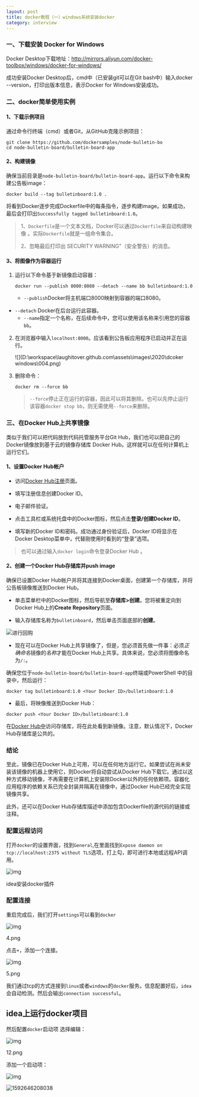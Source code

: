 ```yaml
---
layout: post
title: docker教程（一）windows系统安装docker
category: interview
---
```




### 一、下载安装 Docker for Windows 

 Docker Desktop下载地址：http://mirrors.aliyun.com/docker-toolbox/windows/docker-for-windows/ 

成功安装Docker Desktop后，cmd中（已安装git可以在Git bash中）输入docker --version，打印出版本信息，表示Docker for Windows安装成功。

### 二、docker简单使用实例

#### 1、下载示例项目

通过命令行终端（cmd）或者Git，从GitHub克隆示例项目：

```shell
git clone https://github.com/dockersamples/node-bulletin-bo
cd node-bulletin-board/bulletin-board-app
```

#### 2、构建镜像

确保当前目录是`node-bulletin-board/bulletin-board-app`。运行以下命令来构建公告板image：

```script
docker build --tag bulletinboard:1.0 .
```

将看到Docker逐步完成Dockerfile中的每条指令，逐步构建image。如果成功，最后会打印出`Successfully tagged bulletinboard:1.0`。

>  1、`Dockerfile`是一个文本文档，Docker可以通过`Dockerfile`来自动构建映像 。实际`Dockerfile`就是一组命令集合。 
>
> 2、忽略最后打印出 SECURITY WARNING”（安全警告）的消息。

#### 3、将图像作为容器运行

1. 运行以下命令基于新镜像启动容器：

   ```script
   docker run --publish 8000:8080 --detach --name bb bulletinboard:1.0
   ```

   - `--publish`Docker将主机端口8000映射到容器的端口8080。
- `--detach` Docker在后台运行此容器。
   - `--name`指定一个名称，在后续命令中，您可以使用该名称来引用您的容器`bb`。
   
2. 在浏览器中输入`localhost:8000`。应该看到公告板应用程序已启动并正在运行。

   ![](D:\workspace\laughitover.github.com\assets\images\2020\dcoker windows\004.png)

3. 删除命令：

   ```script
   docker rm --force bb
   ```

   > `--force`停止正在运行的容器，因此可以将其删除。也可以先停止运行该容器`docker stop bb`，则无需使用`--force`来删除。



### 三、在Docker Hub上共享镜像

类似于我们可以把代码放到代码托管服务平台Git Hub，我们也可以把自己的 Docker镜像放到基于云的镜像存储库 Docker Hub。这样就可以在任何计算机上运行它们。

#### 1、设置Docker Hub帐户

- 访问[Docker Hub注册](https://hub.docker.com/signup)页面。

- 填写注册信息创建Docker ID。

- 电子邮件验证。

- 点击工具栏或系统托盘中的Docker图标，然后点击**登录/创建Docker ID**。

- 填写新的Docker ID和密码。成功通过身份验证后，Docker ID将显示在Docker Desktop菜单中，代替刚使用时看到的“登录”选项。

> 也可以通过输入`docker login`命令登录Docker Hub 。

#### 2、创建一个Docker Hub存储库并push image

确保已设置Docker Hub帐户并将其连接到Docker桌面，创建第一个存储库，并将公告板镜像推送到Docker Hub。

- 单击菜单栏中的Docker图标，然后导航至**存储库>创建**。您将被重定向到Docker Hub上的**Create Repository**页面。

- 输入存储库名称为`bulletinboard`，然后单击页面底部的**创建**。

![进行回购](https://docs.docker.com/get-started/images/newrepo.png)

- 现在可以在Docker Hub上共享镜像了，但是，您必须首先做一件事：必须*正确命名*镜像的*名称*才能在Docker Hub上共享。具体来说，您必须将图像命名为`/:`。

确保您位于`node-bulletin-board/bulletin-board-app`终端或PowerShell 中的目录中，然后运行：

```shell
docker tag bulletinboard:1.0 <Your Docker ID>/bulletinboard:1.0
```

- 最后，将映像推送到Docker Hub：

```
docker push <Your Docker ID>/bulletinboard:1.0
```

在[Docker Hub中](https://hub.docker.com/repositories)访问存储库，将在此处看到新镜像。注意，默认情况下，Docker Hub存储库是公共的。

### 结论

至此，镜像已在Docker Hub上可用，可以在任何地方运行它。如果尝试在尚未安装该镜像的机器上使用它，则Docker将自动尝试从Docker Hub下载它。通过以这种方式移动镜像，不再需要在计算机上安装除Docker以外的任何依赖项。容器化应用程序的依赖关系已完全封装并隔离在镜像中，通过Docker Hub已经完全实现镜像共享。

此外，还可以在Docker Hub存储库描述中添加包含Dockerfile的源代码的链接或注释。





### 配置远程访问

打开`docker`的设置界面，找到`General`,在里面找到`Expose daemon on tcp://localhost:2375 without TLS`选项，打上勾，即可进行本地或远程API调用。

![img](https:////upload-images.jianshu.io/upload_images/9264166-0b03a9b7618a678a.png?imageMogr2/auto-orient/strip|imageView2/2/w/812/format/webp)

idea安装docker插件

### 配置连接

重启完成后，我们打开`settings`可以看到`docker`

![img](https:////upload-images.jianshu.io/upload_images/9264166-f23824f0276df35f.png?imageMogr2/auto-orient/strip|imageView2/2/w/1152/format/webp)

4.png

点击`+`，添加一个连接。

![img](https:////upload-images.jianshu.io/upload_images/9264166-0b7c809d4afb11db.png?imageMogr2/auto-orient/strip|imageView2/2/w/1159/format/webp)

5.png

我们通过tcp的方式连接到`linux`或者`windows`的`docker`服务。信息配置好后，`idea`会自动检测。然后会输出`connection successful`。

## idea上运行docker项目

然后配置`docker`启动项
选择编辑：

![img](https://upload-images.jianshu.io/upload_images/9264166-6426456d6f0d941d.png?imageMogr2/auto-orient/strip|imageView2/2/w/395/format/webp)

12.png

添加一个启动项：

![img](https://upload-images.jianshu.io/upload_images/9264166-b9e3ad840b0fbe64.png?imageMogr2/auto-orient/strip|imageView2/2/w/490/format/webp)

![1592646208038](C:\Users\wangjs5\AppData\Roaming\Typora\typora-user-images\1592646208038.png)

